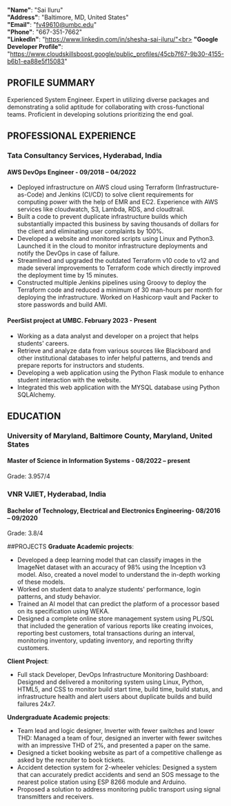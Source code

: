 **"Name"**: "Sai Iluru" <br>
**"Address"**: "Baltimore, MD, United States" <br>
**"Email"**: "fv49610@umbc.edu"  <br>
**"Phone"**: "667-351-7662" <br>
**"LinkedIn"**: "https://www.linkedin.com/in/shesha-sai-iluru/"<br>
**"Google Developer Profile"**: "https://www.cloudskillsboost.google/public_profiles/45cb7f67-9b30-4155-b6b1-ea88e5f15083"

## PROFILE SUMMARY
Experienced System Engineer. Expert in utilizing diverse packages and demonstrating a solid aptitude for collaborating with cross-functional teams. Proficient in developing solutions prioritizing the end goal.

## PROFESSIONAL EXPERIENCE
### Tata Consultancy Services, Hyderabad, India
#### AWS DevOps Engineer - 09/2018 – 04/2022
- Deployed infrastructure on AWS cloud using Terraform (Infrastructure-as-Code) and Jenkins (CI/CD) to solve client requirements for computing power with the help of EMR and EC2. Experience with AWS services like cloudwatch, S3, Lambda, RDS, and cloudtrail.
- Built a code to prevent duplicate infrastructure builds which substantially impacted this business by saving thousands of dollars for the client and eliminating user complaints by 100%.
- Developed a website and monitored scripts using Linux and Python3. Launched it in the cloud to monitor infrastructure deployments and notify the DevOps in case of failure.
- Streamlined and upgraded the outdated Terraform v10 code to v12 and made several improvements to Terraform code which directly improved the deployment time by 15 minutes.
- Constructed multiple Jenkins pipelines using Groovy to deploy the Terraform code and reduced a minimum of 30 man-hours per month for deploying the infrastructure.
Worked on Hashicorp vault and Packer to store passwords and build AMI.

#### PeerSist project at UMBC.       		            						        February 2023 - Present
- Working as a data analyst and developer on a project that helps students' careers.
- Retrieve and analyze data from various sources like Blackboard and other institutional databases to infer helpful patterns, and trends and prepare reports for instructors and students.
- Developing a web application using the Python Flask module to enhance student interaction with the website.
- Integrated this web application with the MYSQL database using Python SQLAlchemy.


## EDUCATION

### University of Maryland, Baltimore County, Maryland, United States
#### Master of Science in Information Systems - 08/2022 – present
Grade: 3.957/4

### VNR VJIET, Hyderabad, India
#### Bachelor of Technology, Electrical and Electronics Engineering- 08/2016 – 09/2020
Grade: 3.8/4

##PROJECTS
**Graduate Academic projects**:
- Developed a deep learning model that can classify images in the ImageNet dataset with an accuracy of 98% using the Inception v3 model. Also, created a novel model to understand the in-depth working of these models.
- Worked on student data to analyze students' performance, login patterns, and study behavior.
- Trained an AI model that can predict the platform of a processor based on its specification using WEKA.
- Designed a complete online store management system using PL/SQL that included the generation of various reports like creating invoices, reporting best customers, total transactions during an interval, monitoring inventory, updating inventory, and reporting thrifty customers.

**Client Project**:
- Full stack Developer, DevOps Infrastructure Monitoring Dashboard: Designed and delivered a monitoring system using Linux, Python, HTML5, and CSS to monitor build start time, build time, build status, and infrastructure health and alert users about duplicate builds and build failures 24x7.

**Undergraduate Academic projects**:
- Team lead and logic designer, Inverter with fewer switches and lower THD: Managed a team of four, designed an inverter with fewer switches with an impressive THD of 2%, and presented a paper on the same.
- Designed a ticket booking website as part of a competitive challenge as asked by the recruiter to book tickets.
- Accident detection system for 2-wheeler vehicles: Designed a system that can accurately predict accidents and send an SOS message to the nearest police station using ESP 8266 module and Arduino.
- Proposed a solution to address monitoring public transport using signal transmitters and receivers.


